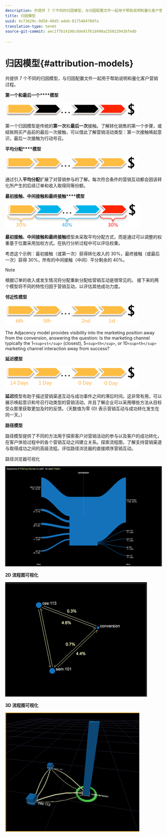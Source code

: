 ```yaml
---
description: 共提供 7 个不同的归因模型，与归因配置文件一起用于帮助说明和量化客户营销过程。
title: 归因模型
uuid: 4c73629c-9d58-49d5-adeb-8175484709fa
translation-type: tm+mt
source-git-commit: aec1f7b14198cdde91f61d490a235022943bfedb

---
```



# 归因模型{#attribution-models}

共提供 7 个不同的归因模型，与归因配置文件一起用于帮助说明和量化客户营销过程。

**第一个和最后一个****模型**

![](assets/attrib_model_first_last.png)

第一个归因模型是传统的&#x200B;**第一次**&#x200B;和&#x200B;**最后一次**&#x200B;接触。了解转化销售的第一个步骤，或结账购买产品前的最后一次接触，可以借此了解营销活动类型：第一次接触唤起意识，最后一次接触为行动号召。

**平均分配****模型**

![](assets/attrib_model_even.png)

通过引入&#x200B;**平均分配**&#x200B;扩展了对营销参与的了解。每次符合条件的营销互动都会因该转化所产生的后续订单和收入取得同等份额。

**最初接触、中间接触和最终接触****模型**

![](assets/attrib_model_position.png)

**最初接触、中间接触和最终接触**&#x200B;模型未采取平均分配方式，而是通过可以调整的权重基于位置采用加权方式。在执行分析过程中可以评估权重。

考虑这个示例：最初接触（或第一次）获得转化收入的 30%，最终接触（或最后一次）获得 30%，所有的中间接触（中间）平分剩余的 40%。

>[!NOTE]
>
>根据订单的收入或发生情况将分配重新分配给营销互动是很常见的。 接下来的两个模型将不同的特性归因于营销互动，以评估其他成功力度。

**邻近性模型**

![](assets/attrib_model_adjacency.png)

The Adjacency model provides visibility into the marketing position away from the conversion, answering the question: Is the marketing channel typically the 1`<sup>st</sup>` (closest), 5`<sup>th</sup>`, or 10`<sup>th</sup>` marketing channel interaction away from success?

**延迟模型**

![](assets/attrib_model_latency.png)

**延迟**&#x200B;模型有助于描述营销渠道互动与成功事件之间的滞后时间。这非常有用，可以展示唤起意识和号召行动类型的营销活动，并且了解企业可以采用哪些方法从目标受众那里获取更加及时的反馈。（天数值为零 (0) 表示营销互动与成功转化发生在同一天。）

**路径模型**

路径模型提供了不同的方法用于探索客户对营销活动的参与以及客户的成功转化，在客户体验过程中的各个营销互动之间建立关系。探索流程图，了解支持营销渠道与取得成功之间的高级流程。评估路径浏览器的直接顺序营销互动。

路径浏览器可视化

![](assets/attrib_model_path_browser.png)

**2D 流程图可视化**

![](assets/attrib_model_2Dprocess_map.png)

**3D 流程图可视化**

![](assets/attrib_model_3Dprocess_map.png)

